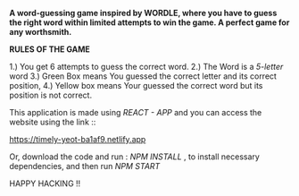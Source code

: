 **A word-guessing game inspired by WORDLE, where you have to guess the right word within limited attempts to win the game. A perfect game for any worthsmith.**

**RULES OF THE GAME**

1.) You get 6 attempts to guess the correct word. 
2.) The Word is a *5-letter* word
3.) Green Box means You guessed the correct letter and its correct position,
4.) Yellow box means Your guessed the correct word but its position is not correct.

This application is made using *REACT - APP* and you can access the website using the link ::

https://timely-yeot-ba1af9.netlify.app

Or, download the code and run : *NPM INSTALL* , to install necessary dependencies, and then run *NPM START*

HAPPY HACKING !!

